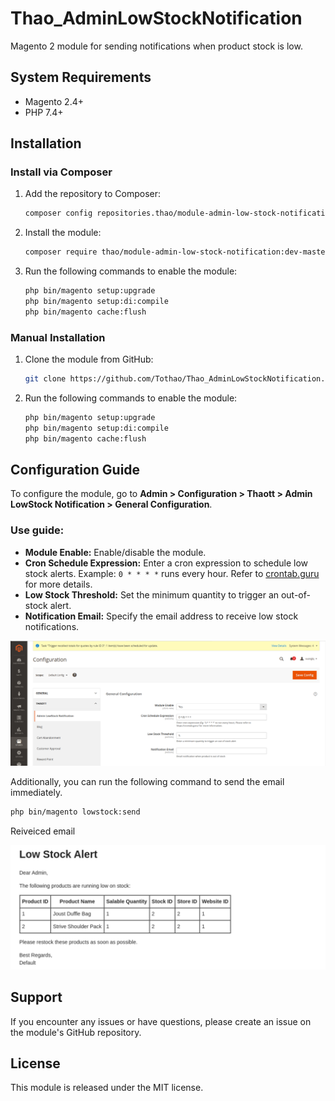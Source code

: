 # Thao_AdminLowStockNotification

Magento 2 module for sending notifications when product stock is low.

## System Requirements

- Magento 2.4+
- PHP 7.4+

## Installation

### Install via Composer

1. Add the repository to Composer:
   ```sh
   composer config repositories.thao/module-admin-low-stock-notification git https://github.com/Tothao/Thao_AdminLowStockNotification.git
   ```
2. Install the module:
   ```sh
   composer require thao/module-admin-low-stock-notification:dev-master
   ```
3. Run the following commands to enable the module:
   ```sh
   php bin/magento setup:upgrade
   php bin/magento setup:di:compile
   php bin/magento cache:flush
   ```

### Manual Installation

1. Clone the module from GitHub:
   ```sh
   git clone https://github.com/Tothao/Thao_AdminLowStockNotification.git app/code/Thao/AdminLowStockNotification
   ```
2. Run the following commands to enable the module:
   ```sh
   php bin/magento setup:upgrade
   php bin/magento setup:di:compile
   php bin/magento cache:flush
   ```
## Configuration Guide

To configure the module, go to **Admin > Configuration > Thaott > Admin LowStock Notification > General Configuration**.

### Use guide:

- **Module Enable:** Enable/disable the module.
- **Cron Schedule Expression:** Enter a cron expression to schedule low stock alerts. Example: `0 * * * *` runs every hour. Refer to [crontab.guru](https://crontab.guru/) for more details.
- **Low Stock Threshold:** Set the minimum quantity to trigger an out-of-stock alert.
- **Notification Email:** Specify the email address to receive low stock notifications.

![General Configuration](docs/images/general_configuration.png)

Additionally, you can run the following command to send the email immediately.
   ```sh
   php bin/magento lowstock:send
   ```
Reiveiced email

![Email](docs/images/img.png)

## Support

If you encounter any issues or have questions, please create an issue on the module's GitHub repository.

## License

This module is released under the MIT license.
